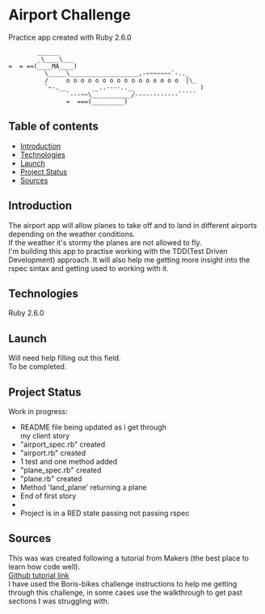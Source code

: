 # Airport Challenge

Practice app created with Ruby 2.6.0  

```
        ______
        _\____\___
=  = ==(____MA____)
          \_____\___________________,-~~~~~~~`-.._
          /     o o o o o o o o o o o o o o o o  |\_
          `~-.__       __..----..__                  )
                `---~~\___________/------------`````
                =  ===(_________)

```

## Table of contents

* [Introduction](#introduction)
* [Technologies](#technologies)
* [Launch](#launch)
* [Project Status](#project-status)
* [Sources](#sources)

## Introduction

The airport app will allow planes to take off and to land in different airports depending on the weather conditions.  
If the weather it's stormy the planes are not allowed to fly.  
I'm building this app to practise working with the  TDD(Test Driven Development) approach. It will also help me getting more insight into the rspec sintax and getting used to working with it.

## Technologies

Ruby 2.6.0

## Launch

Will need help filling out this field.  
To be completed.

## Project Status

Work in progress:

* README file being updated as i get through  
  my client story
* "airport_spec.rb" created
* "airport.rb" created
* 1 test and one method added
* "plane_spec.rb" created
* "plane.rb" created
* Method 'land_plane' returning a plane
* End of first story  
* 
* Project is in a RED state passing not passing rspec

## Sources

This was was created following a tutorial from Makers (the best place to learn how code well).  
[Github tutorial link](https://github.com/makersacademy/airport_challenge)  
I have used the Boris-bikes challenge instructions to help me getting through this challenge, in some cases use the walkthrough to get past sections I was struggling with.  
